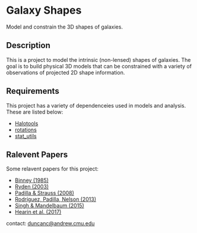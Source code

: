 # Galaxy Shapes

Model and constrain the 3D shapes of galaxies.

## Description

This is a project to model the intrinsic (non-lensed) shapes of galaxies.  The goal is to build physical 3D models that can be constrained with a variety of observations of projected 2D shape information.


## Requirements

This project has a variety of dependenceies used in models and analysis.  These are listed below:

* [Halotools](https://github.com/duncandc/halotools)
* [rotations](https://github.com/duncandc/rotations)
* [stat\_utils](https://github.com/duncandc/stat_utils)

## Ralevent Papers

Some relavent papers for this project:

* [Binney (1985)](http://adsabs.harvard.edu/abs/1985MNRAS.212..767B)
* [Ryden (2003)](http://adsabs.harvard.edu/cgi-bin/bib_query?arXiv:astro-ph/0310097)
* [Padilla & Strauss (2008)](http://adsabs.harvard.edu/cgi-bin/bib_query?arXiv:0802.0877)
* [Rodríguez, Padilla, Nelson (2013)](http://adsabs.harvard.edu/cgi-bin/bib_query?arXiv:1306.3264)
* [Singh & Mandelbaum (2015)](https://arxiv.org/abs/1510.06752)
* [Hearin et al. (2017)](https://arxiv.org/abs/1711.10500)


contact: duncanc@andrew.cmu.edu

